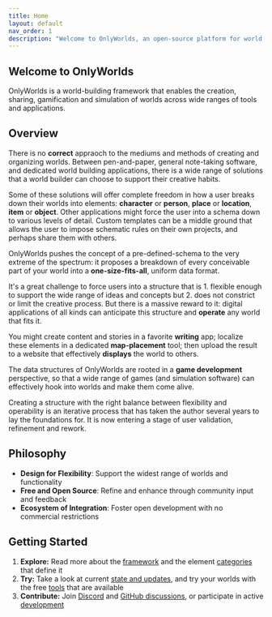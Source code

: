 ```yaml
---
title: Home
layout: default
nav_order: 1
description: "Welcome to OnlyWorlds, an open-source platform for world building and simulation"
---
```


## Welcome to OnlyWorlds

OnlyWorlds is a world-building framework that enables the creation, sharing, gamification and simulation of worlds across wide ranges of tools and applications. 

## Overview

There is no **correct** appraoch to the mediums and methods of creating and organizing worlds. Between pen-and-paper, general note-taking software, and dedicated world building applications, there is a wide range of solutions that a world builder can choose to support their creative habits.

Some of these solutions will offer complete freedom in how a user breaks down their worlds into elements: **character** or **person**, **place** or **location**, **item** or **object**. Other applications might force the user into a schema down to various levels of detail. Custom templates can be a middle ground that allows the user to impose schematic rules on their own projects, and perhaps share them with others. 

OnlyWorlds pushes the concept of a pre-defined-schema to the very extreme of the spectrum: it proposes a breakdown of every conceivable part of your world into a **one-size-fits-all**, uniform data format.

It's a great challenge to force users into a structure that is 1. flexible enough to support the wide range of ideas and concepts but 2. does not constrict or limit the creative process. But there is a massive reward to it: digital applications of all kinds can anticipate this structure and **operate** any world that fits it.

You might create content and stories in a favorite **writing** app; localize these elements in a dedicated **map-placement** tool; then upload the result to a website that effectively **displays** the world to others.

The data structures of OnlyWorlds are rooted in a **game development** perspective, so that a wide range of games (and simulation software) can effectively hook into worlds and make them come alive. 

Creating a structure with the right balance between flexibility and operability is an iterative process that has taken the author several years to lay the foundations for. It is now entering a stage of user validation, refinement and rework. 
 

## Philosophy
- **Design for Flexibility**: Support the widest range of worlds and functionality
- **Free and Open Source**: Refine and enhance through community input and feedback
- **Ecosystem of Integration**: Foster open development with no commercial restrictions

 

## Getting Started
1. **Explore:** Read more about the [framework](/docs/framework/) and the element [categories](/docs/framework/categories) that define it
2. **Try:** Take a look at current [state and updates](/docs/updates), and try your worlds with the free [tools](/docs/tools) that are available
3. **Contribute:** Join [Discord](https://discord.gg/twCjqvVBwb) and [GitHub discussions](https://github.com/OnlyWorlds/OnlyWorlds/discussions), or participate in active [development](/docs/development/)

 
